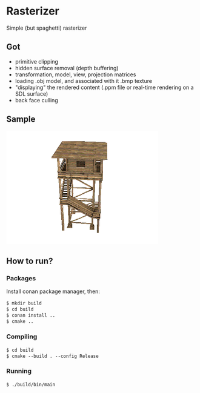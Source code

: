 # Rasterizer
Simple (but spaghetti) rasterizer

## Got
- primitive clipping
- hidden surface removal (depth buffering)
- transformation, model, view, projection matrices
- loading .obj model, and associated with it .bmp texture
- "displaying" the rendered content (.ppm file or real-time rendering on a SDL surface)
- back face culling

## Sample
![Rotating watch tower](img/rotating_watch_tower.gif)

## How to run?

### Packages
Install conan package manager, then:

```
$ mkdir build
$ cd build
$ conan install ..
$ cmake ..
```

### Compiling
```
$ cd build
$ cmake --build . --config Release
```

### Running
```
$ ./build/bin/main
```


